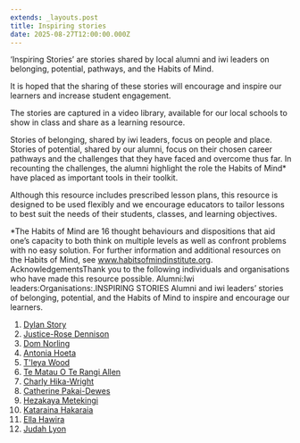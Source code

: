 ```yaml
---
extends: _layouts.post
title: Inspiring stories
date: 2025-08-27T12:00:00.000Z
---
```

‘Inspiring Stories’ are stories shared by local alumni and iwi leaders on belonging, potential, pathways, and the Habits of Mind. 

It is hoped that the sharing of these stories will encourage and inspire our learners and increase student engagement. 

The stories are captured in a video library, available for our local schools to show in class and share as a learning resource.

Stories of belonging, shared by iwi leaders, focus on people and place. Stories of potential, shared by our alumni, focus on their chosen career pathways and the challenges that they have faced and overcome thus far. In recounting the challenges, the alumni highlight the role the Habits of Mind* have placed as important tools in their toolkit.

Although this resource includes prescribed lesson plans, this resource is designed to be used flexibly and we encourage educators to tailor lessons to best suit the needs of their students, classes, and learning objectives.

\*The Habits of Mind are 16 thought behaviours and dispositions that aid one’s capacity to both think on multiple levels as well as confront problems with no easy solution. For further information and additional resources on the Habits of Mind, see www.habitsofmindinstitute.org. AcknowledgementsThank you to the following individuals and organisations who have made this resource possible. Alumni:Iwi leaders:Organisations:.INSPIRING STORIES Alumni and iwi leaders’ stories of belonging, potential, and the Habits of Mind to inspire and encourage our learners.

1. [Dylan Story](https://drive.google.com/file/d/11Maq_x-c47FI_3KkjMKbsqWm3Ohmxbl9/view?usp=sharing)
2. [Justice-Rose Dennison](https://drive.google.com/file/d/1_W5bnetLVcUWz9S3w5bgUMzGYtqapa6d/view?usp=sharing)
3. [Dom Norling](https://drive.google.com/file/d/1Q978sOGmHptp7AUFWTZ-3RCH7q6_BpAZ/view?usp=sharing)
4. [Antonia Hoeta](https://drive.google.com/file/d/1JIuc-2qeY9QA_-TUlO9GVVFwK7IZWaVL/view?usp=sharing)
5. [T'leya Wood](https://drive.google.com/file/d/1sXsubFaz8FaeVvV-bvNfC3LtegwBBMcq/view?usp=sharing)
6. [Te Matau O Te Rangi Allen](https://drive.google.com/file/d/1EcVp6aRfy3N3zKN-NZlEJu-mXqGmliSW/view?usp=sharing)
7. [Charly Hika-Wright](https://drive.google.com/file/d/1xEGFkPT0tgcI4L3cbSpQyQCbWUVIpYdU/view?usp=sharing)
8. [Catherine Pakai-Dewes](https://drive.google.com/file/d/1j5igxlKn7IzPeWoWq0zEcEZxQ4qRlPq7/view?usp=sharing)
9. [Hezakaya Metekingi](https://drive.google.com/file/d/1vanG4uRk3Qic0-wQ8vItKWNY9Yy_Z6uO/view?usp=sharing)
10. [Kataraina Hakaraia](https://drive.google.com/file/d/1qoD3dhb-uCY-021Yy9O_9Did5cNuchNP/view?usp=drive_link)
11. [Ella Hawira](https://drive.google.com/file/d/1mIUCaVYYNE7GS-xuP1TFZQ6KO-fdhj7K/view?usp=sharing)
12. [Judah Lyon](https://drive.google.com/file/d/1tRttsxKVBQ05ZhPh9HzJzVUIFByQFhxf/view?usp=sharing)
